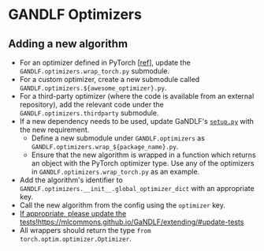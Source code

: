 # GANDLF Optimizers

## Adding a new algorithm

- For an optimizer defined in PyTorch [[ref](https://pytorch.org/docs/stable/optim.html#algorithms)], update the `GANDLF.optimizers.wrap_torch.py` submodule.
- For a custom optimizer, create a new submodule called `GANDLF.optimizers.${awesome_optimizer}.py`.
- For a third-party optimizer (where the code is available from an external repository), add the relevant code under the `GANDLF.optimizers.thirdparty` submodule.
- If a new dependency needs to be used, update GaNDLF's [`setup.py`](https://github.com/mlcommons/GaNDLF/blob/master/setup.py) with the new requirement.
  - Define a new submodule under `GANDLF.optimizers` as `GANDLF.optimizers.wrap_${package_name}.py`.
  - Ensure that the new algorithm is wrapped in a function which returns an object with the PyTorch optimizer type. Use any of the optimizers in `GANDLF.optimizers.wrap_torch.py` as an example.
- Add the algorithm's identifier to `GANDLF.optimizers.__init__.global_optimizer_dict` with an appropriate key.
- Call the new algorithm from the config using the `optimizer` key.
- [If appropriate, please update the tests!](https://mlcommons.github.io/GaNDLF/extending/#update-tests)https://mlcommons.github.io/GaNDLF/extending/#update-tests
- All wrappers should return the type `from torch.optim.optimizer.Optimizer`.